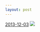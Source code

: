 ```yaml
---
layout: post
---
```


<p>
  <time><a href="/239">2013-12-03</a></time>
  <a href="/239"><img src="{{ site.assets_url }}/239-640.jpg" srcset="{{ site.assets_url }}/239-1280.jpg 1280w, {{ site.assets_url }}/239-960.jpg 960w, {{ site.assets_url }}/239-640.jpg 640w, {{ site.assets_url }}/239-320.jpg 320w" sizes="(min-width: 700px) 50vw, calc(100vw - 2rem)" /></a>
</p>
